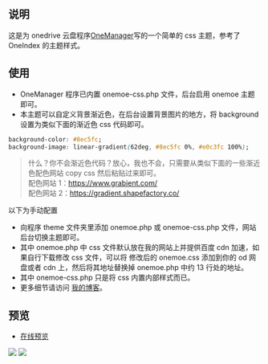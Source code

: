 ## 说明

这是为 onedrive 云盘程序[OneManager](https://github.com/qkqpttgf/OneManager-php)写的一个简单的 css 主题，参考了 OneIndex 的主题样式。

## 使用

- OneManager 程序已内置 onemoe-css.php 文件，后台启用 onemoe 主题即可。
- 本主题可以自定义背景渐近色，在后台设置背景图片的地方，将 background 设置为类似下面的渐近色 css 代码即可。

```css
background-color: #8ec5fc;
background-image: linear-gradient(62deg, #8ec5fc 0%, #e0c3fc 100%);
```

> 什么？你不会渐近色代码？放心，我也不会，只需要从类似下面的一些渐近色配色网站 copy css 然后粘贴过来即可。  
> 配色网站 1：https://www.grabient.com/  
> 配色网站 2：https://gradient.shapefactory.co/

以下为手动配置

- 向程序 theme 文件夹里添加 onemoe.php 或 onemoe-css.php 文件，网站后台切换主题即可。
- 其中 onemoe.php 中 css 文件默认放在我的网站上并提供百度 cdn 加速，如果自行下载修改 css 文件，可以将 修改后的 onemoe.css 添加到你的 od 网盘或者 cdn 上，然后将其地址替换掉 onemoe.php 中约 13 行处的地址。
- 其中 onemoe-css.php 只是将 css 内置内部样式而已。
- 更多细节请访问 [我的博客](https://www.2bboy.com/archives/154.html)。

## 预览

- [在线预览](https://pan.2bboy.com/Public)

![](https://files.catbox.moe/c01dkj.jpg)
![](https://files.catbox.moe/bxz8b2.jpg)
